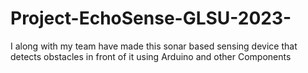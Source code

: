 # Project-EchoSense-GLSU-2023-
I along with my team have made this sonar based sensing device that detects obstacles in front of it using Arduino and other Components
